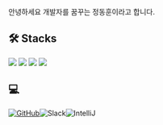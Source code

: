 안녕하세요 개발자를 꿈꾸는 정동훈이라고 합니다.

## 🛠️ Stacks

<img src="https://img.shields.io/badge/Java-007396?style=flat-square&logo=Java&logoColor=white"/> <img src="https://img.shields.io/badge/JavaScript-F7DF1E?style=flat-square&logo=JavaScript&logoColor=white"/> 
<img src="https://img.shields.io/badge/postgresql-4169E1?style=flat-square&logo=postgresql&logoColor=white"/> <img src="https://img.shields.io/badge/mariadb-003545?style=flat-square&logo=mariadb&logoColor=white"/>

## 💻 
<a href = "https://github.com/Hooonyy"><img alt="GitHub" src ="https://img.shields.io/badge/GitHub-181717.svg?&style=for-the-badge&logo=GitHub&logoColor=white"/></a><img alt="Slack" src ="https://img.shields.io/badge/Slack-4A154B.svg?&style=for-the-badge&logo=Slack&logoColor=white"/></a><img alt="IntelliJ" src ="https://img.shields.io/badge/IntelliJ-4A664D3.svg?&style=for-the-badge&logo=Slack&logoColor=white"/></a>
